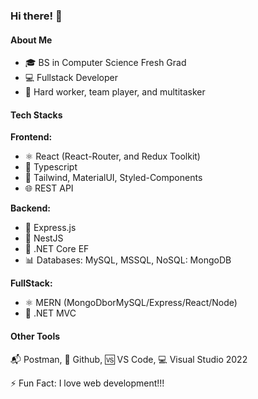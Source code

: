 ### Hi there! 👋

#### About Me

- 🎓 BS in Computer Science Fresh Grad
- 💻 Fullstack Developer
- 🚀 Hard worker, team player, and multitasker

#### Tech Stacks

**Frontend:**
- ⚛️ React (React-Router, and Redux Toolkit)
- 💼 Typescript
- 🎨 Tailwind, MaterialUI, Styled-Components
- 🌐 REST API

**Backend:**
- 🚀 Express.js
- 🦄 NestJS 
- 🔧 .NET Core EF 
- 📊 Databases: MySQL, MSSQL, NoSQL: MongoDB

**FullStack:**
- ⚛️ MERN (MongoDborMySQL/Express/React/Node)
- 🔧 .NET MVC

#### Other Tools

📬 Postman, 🐙 Github, 🆚 VS Code, 💻 Visual Studio 2022

⚡ Fun Fact: I love web development!!!
